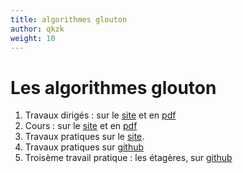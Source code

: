 ```yaml
---
title: algorithmes glouton
author: qkzk
weight: 10
---
```


# Les algorithmes glouton

1. Travaux dirigés : sur le [site](td) et en [pdf](/uploads/docsnsi/algo/glouton/1_TD.pdf)
2. Cours : sur le [site](cours) et en [pdf](/uploads/docsnsi/algo/glouton/2_cours.pdf)
3. Travaux pratiques sur le [site](tp).
4. Travaux pratiques sur [github](https://github.com/qkzk/data_colab/tree/master/TSP)
5. Troisème travail pratique : les étagères, sur [github](https://github.com/qkzk/data_colab/tree/master/tp_etagere)
